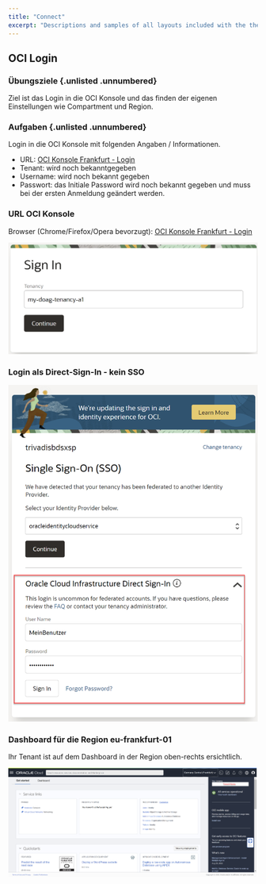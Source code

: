```yaml
---
title: "Connect"
excerpt: "Descriptions and samples of all layouts included with the theme and how to best use them."
---
```

<!-- markdownlint-disable MD033 -->
<!-- markdownlint-disable MD013 -->
<!-- markdownlint-disable MD041 -->
## OCI Login

### Übungsziele {.unlisted .unnumbered}

Ziel ist das Login in die OCI Konsole und das finden der eigenen Einstellungen wie Compartment und Region.

### Aufgaben {.unlisted .unnumbered}

Login in die OCI Konsole mit folgenden Angaben / Informationen.

- URL: <a href="https://console.eu-frankfurt-1.oraclecloud.com" target="_blank" rel="noopener">OCI Konsole Frankfurt - Login</a>
- Tenant: wird noch bekanntgegeben
- Username: wird noch bekannt gegeben
- Passwort: das Initiale Password wird noch bekannt gegeben und muss bei der ersten Anmeldung geändert werden.

### URL OCI Konsole

Browser (Chrome/Firefox/Opera bevorzugt): <a href="https://console.eu-frankfurt-1.oraclecloud.com" target="_blank" rel="noopener">OCI Konsole Frankfurt - Login</a>

![OCI Login Tenancy Dialog](../../images/1x02-01-login-01.png)

### Login als Direct-Sign-In - kein SSO

![OCI Login User Dialog](../../images/1x02-01-login-02.png)

### Dashboard für die Region eu-frankfurt-01

Ihr Tenant ist auf dem Dashboard in der Region oben-rechts ersichtlich.

![OCI Dashboard](../../images/1x02-01-login-03.png)
